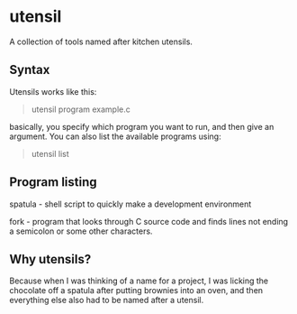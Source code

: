 # utensil
A collection of tools named after kitchen utensils.
## Syntax
Utensils works like this:
> utensil program example.c
> 
basically, you specify which program you want to run, and then give an argument. You can also list the available programs using:
> utensil list

## Program listing

spatula - shell script to quickly make a development environment

fork - program that looks through C source code and finds lines not ending a semicolon or some other characters.

## Why utensils?
Because when I was thinking of a name for a project, I was licking the chocolate off a spatula after putting brownies into an oven, and then everything else also had to be named after a utensil.
